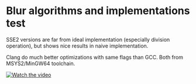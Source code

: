 # Blur algorithms and implementations test

 SSE2 versions are far from ideal implementation (especially division operation), but shows nice results in naive implementation.

 Clang do much better optimizations with same flags than GCC. Both from MSYS2/MinGW64 toolchain.

[![Watch the video](https://github.com/AntonSazonov/Blur_Test/blob/main/screenshot.png)](https://youtu.be/xsU6lKb5LRA)
